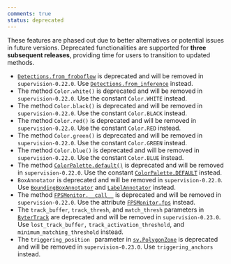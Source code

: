 ```yaml
---
comments: true
status: deprecated
---
```


These features are phased out due to better alternatives or potential issues in future versions. Deprecated functionalities are supported for **three subsequent releases**, providing time for users to transition to updated methods.

- [`Detections.from_froboflow`](detection/core.md/#supervision.detection.core.Detections.from_roboflow) is deprecated and will be removed in `supervision-0.22.0`. Use [`Detections.from_inference`](detection/core.md/#supervision.detection.core.Detections.from_inference) instead.
- The method `Color.white()` is deprecated and will be removed in `supervision-0.22.0`. Use the constant `Color.WHITE` instead.
- The method `Color.black()` is deprecated and will be removed in `supervision-0.22.0`. Use the constant `Color.BLACK` instead.
- The method `Color.red()` is deprecated and will be removed in `supervision-0.22.0`. Use the constant `Color.RED` instead.
- The method `Color.green()` is deprecated and will be removed in `supervision-0.22.0`. Use the constant `Color.GREEN` instead.
- The method `Color.blue()` is deprecated and will be removed in `supervision-0.22.0`. Use the constant `Color.BLUE` instead.
- The method [`ColorPalette.default()`](draw/color.md/#supervision.draw.color.ColorPalette.default) is deprecated and will be removed in `supervision-0.22.0`. Use the constant [`ColorPalette.DEFAULT`](draw/color.md/#supervision.draw.color.ColorPalette.DEFAULT) instead.
- `BoxAnnotator` is deprecated and will be removed in `supervision-0.22.0`. Use [`BoundingBoxAnnotator`](annotators.md/#supervision.annotators.core.BoundingBoxAnnotator) and [`LabelAnnotator`](annotators.md/#supervision.annotators.core.LabelAnnotator) instead.
- The method [`FPSMonitor.__call__`](utils/video.md/#supervision.utils.video.FPSMonitor.__call__) is deprecated and will be removed in `supervision-0.22.0`. Use the attribute [`FPSMonitor.fps`](utils/video.md/#supervision.utils.video.FPSMonitor.fps) instead.
- The `track_buffer`, `track_thresh`, and `match_thresh` parameters in [`ByterTrack`](trackers.md/#supervision.tracker.byte_tracker.core.ByteTrack) are deprecated and will be removed in `supervision-0.23.0`. Use `lost_track_buffer,` `track_activation_threshold`, and `minimum_matching_threshold` instead.
- The `triggering_position ` parameter in [`sv.PolygonZone`](detection/tools/polygon_zone.md/#supervision.detection.tools.polygon_zone.PolygonZone) is deprecated and will be removed in `supervision-0.23.0`. Use `triggering_anchors ` instead.
